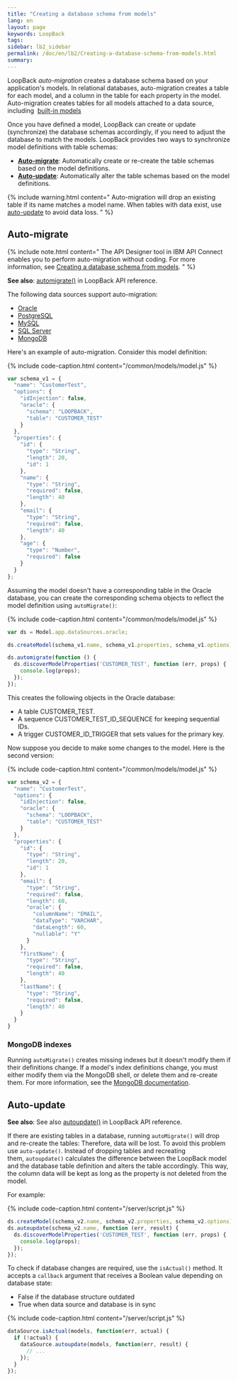 ```yaml
---
title: "Creating a database schema from models"
lang: en
layout: page
keywords: LoopBack
tags:
sidebar: lb2_sidebar
permalink: /doc/en/lb2/Creating-a-database-schema-from-models.html
summary:
---
```


LoopBack _auto-migration_ creates a database schema based on your application's models.
In relational databases, auto-migration creates a table for each model, and a column in the table for each property in the model.
Auto-migration creates tables for all models attached to a data source, including 
[built-in models](Using-built-in-models.html)

Once you have defined a model, LoopBack can create or update (synchronize) the database schemas accordingly, if you need to adjust the database to match the models.
LoopBack provides two ways to synchronize model definitions with table schemas:

* **[Auto-migrate](#auto-migrate)**: Automatically create or re-create the table schemas based on the model definitions. 
* **[Auto-update](#auto-update)**: Automatically alter the table schemas based on the model definitions.

{% include warning.html content="
Auto-migration will drop an existing table if its name matches a model name.
When tables with data exist, use [auto-update](#auto-update) to avoid data loss.
" %}

## Auto-migrate

{% include note.html content="
The API Designer tool in IBM API Connect enables you to perform auto-migration without coding.
For more information, see [Creating a database schema from models](http://www.ibm.com/support/knowledgecenter/SSFS6T/com.ibm.apic.toolkit.doc/tapim-model-update.html).
" %}

**See also**: [automigrate()](http://apidocs.strongloop.com/loopback-datasource-juggler/#datasource-prototype-automigrate) in LoopBack API reference.

The following data sources support auto-migration:

* [Oracle](Oracle-connector.html)
* [PostgreSQL](PostgreSQL-connector.html)
* [MySQL](MySQL-connector.html)
* [SQL Server](SQL-Server-connector.html)
* [MongoDB](MongoDB-connector.html)

Here's an example of auto-migration. Consider this model definition:

{% include code-caption.html content="/common/models/model.js" %}
```javascript
var schema_v1 = {
  "name": "CustomerTest",
  "options": {
    "idInjection": false,
    "oracle": {
      "schema": "LOOPBACK",
      "table": "CUSTOMER_TEST"
    }
  },
  "properties": {
    "id": {
      "type": "String",
      "length": 20,
      "id": 1
    },
    "name": {
      "type": "String",
      "required": false,
      "length": 40
    },
    "email": {
      "type": "String",
      "required": false,
      "length": 40
    },
    "age": {
      "type": "Number",
      "required": false
    }
  }
};
```

Assuming the model doesn't have a corresponding table in the Oracle database, you can create the corresponding schema objects to reflect the model definition using `autoMigrate()`:

{% include code-caption.html content="/common/models/model.js" %}
```javascript
var ds = Model.app.dataSources.oracle;

ds.createModel(schema_v1.name, schema_v1.properties, schema_v1.options);

ds.automigrate(function () {
  ds.discoverModelProperties('CUSTOMER_TEST', function (err, props) {
    console.log(props);
  });
});
```

This creates the following objects in the Oracle database:

* A table CUSTOMER_TEST.
* A sequence CUSTOMER_TEST_ID_SEQUENCE for keeping sequential IDs.
* A trigger CUSTOMER_ID_TRIGGER that sets values for the primary key.

Now suppose you decide to make some changes to the model. Here is the second version:

{% include code-caption.html content="/common/models/model.js" %}
```javascript
var schema_v2 = {
  "name": "CustomerTest",
  "options": {
    "idInjection": false,
    "oracle": {
      "schema": "LOOPBACK",
      "table": "CUSTOMER_TEST"
    }
  },
  "properties": {
    "id": {
      "type": "String",
      "length": 20,
      "id": 1
    },
    "email": {
      "type": "String",
      "required": false,
      "length": 60,
      "oracle": {
        "columnName": "EMAIL",
        "dataType": "VARCHAR",
        "dataLength": 60,
        "nullable": "Y"
      }
    },
    "firstName": {
      "type": "String",
      "required": false,
      "length": 40
    },
    "lastName": {
      "type": "String",
      "required": false,
      "length": 40
    }
  }
}
```

### MongoDB indexes

Running `autoMigrate()` creates missing indexes but it doesn't modify them if their definitions change.
If a model's index definitions change, you must either modify them via the MongoDB shell, or delete them and re-create them.
For more information, see the [MongoDB documentation](http://docs.mongodb.org/manual/reference/method/db.collection.ensureIndex/#behaviors).

## Auto-update

**See also**: See also [autoupdate()](http://apidocs.strongloop.com/loopback-datasource-juggler/#datasource-prototype-autoupdate) in LoopBack API reference.

If there are existing tables in a database, running `autoMigrate()` will drop and re-create the tables: Therefore, data will be lost.
To avoid this problem use `auto-update()`.
Instead of dropping tables and recreating them, `autoupdate()` calculates the difference between the LoopBack model and the database table
definition and alters the table accordingly. This way, the column data will be kept as long as the property is not deleted from the model.

For example:

{% include code-caption.html content="/server/script.js" %}
```javascript
ds.createModel(schema_v2.name, schema_v2.properties, schema_v2.options);
ds.autoupdate(schema_v2.name, function (err, result) {
  ds.discoverModelProperties('CUSTOMER_TEST', function (err, props) {
    console.log(props);
  });
});
```

To check if database changes are required, use the `isActual()` method.
It accepts a `callback` argument that receives a Boolean value depending on database state:

* False if the database structure outdated
* True when data source and database is in sync

{% include code-caption.html content="/server/script.js" %}
```javascript
dataSource.isActual(models, function(err, actual) {
  if (!actual) {
    dataSource.autoupdate(models, function(err, result) {
      // ...
    });
  }
});
```
